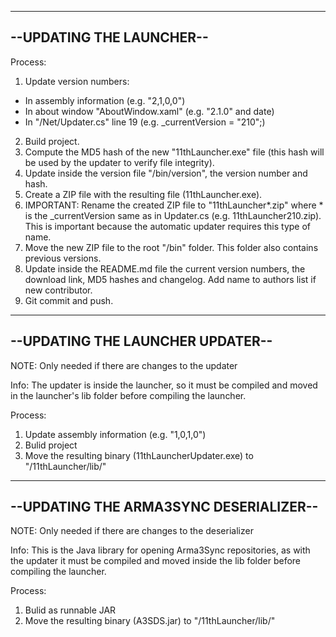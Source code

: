-------------------------
--UPDATING THE LAUNCHER--
-------------------------

Process:
1. Update version numbers:
- In assembly information (e.g. "2,1,0,0")
- In about window "AboutWindow.xaml" (e.g. "2.1.0" and date)
- In "/Net/Updater.cs" line 19 (e.g. _currentVersion = "210";)
2. Build project.
3. Compute the MD5 hash of the new "11thLauncher.exe" file (this hash will be used by the updater to verify file integrity).
4. Update inside the version file "/bin/version", the version number and hash.
5. Create a ZIP file with the resulting file (11thLauncher.exe).
6. IMPORTANT: Rename the created ZIP file to "11thLauncher*.zip" where * is the _currentVersion same as in Updater.cs (e.g. 11thLauncher210.zip).
This is important because the automatic updater requires this type of name.
7. Move the new ZIP file to the root "/bin" folder. This folder also contains previous versions.
8. Update inside the README.md file the current version numbers, the download link, MD5 hashes and changelog. Add name to authors list if new contributor.
9. Git commit and push.

---------------------------------
--UPDATING THE LAUNCHER UPDATER--
---------------------------------
NOTE: Only needed if there are changes to the updater

Info: The updater is inside the launcher, so it must be compiled and moved in the 
launcher's lib folder before compiling the launcher.

Process:
1. Update assembly information (e.g. "1,0,1,0")
2. Bulid project
3. Move the resulting binary (11thLauncherUpdater.exe) to "/11thLauncher/lib/"

---------------------------------------
--UPDATING THE ARMA3SYNC DESERIALIZER--
---------------------------------------
NOTE: Only needed if there are changes to the deserializer

Info: This is the Java library for opening Arma3Sync repositories, as with the updater 
it must be compiled and moved inside the lib folder before compiling the launcher.

Process:
1. Bulid as runnable JAR
2. Move the resulting binary (A3SDS.jar) to "/11thLauncher/lib/"